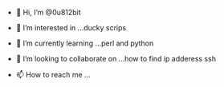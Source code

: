 - 👋 Hi, I’m @0u812bit
- 👀 I’m interested in ...ducky scrips
- 🌱 I’m currently learning ...perl and python
- 💞️ I’m looking to collaborate on ...how to find ip adderess ssh

- 📫 How to reach me ...

<!---
0u812bit/0u812bit is a ✨ special ✨ repository because its `README.md` (this file) appears on your GitHub profile.
You can click the Preview link to take a look at your changes.
--->
